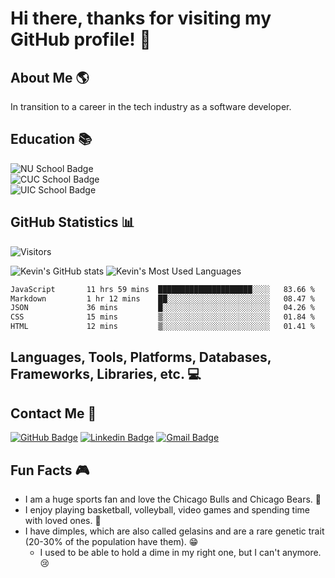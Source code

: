 # Hi there, thanks for visiting my GitHub profile! 👋

## About Me 🌎

In transition to a career in the tech industry as a software developer.

## Education 📚

![NU School Badge](https://img.shields.io/badge/Student_at_Nortwestern_University_(NU)-Full_Stack_Coding_Boot_Camp-8A2BE2)  
![CUC School Badge](https://img.shields.io/badge/Concordia_University_Chicago_(CUC)-Master_of_Business_Administration_(MBA)-6b0000)  
![UIC School Badge](https://img.shields.io/badge/University_of_Illinois_at_Chicago_(UIC)-Bachelor_of_Science_(BS)_in_Kinesiology_with_a_Minor_in_Psychology-0c4273)

## GitHub Statistics 📊

![Visitors](https://api.visitorbadge.io/api/visitors?path=https%3A%2F%2Fgithub.com%2Fkevindimayuga%2Fkevindimayuga&label=Visitors&countColor=%23263759)

![Kevin's GitHub stats](https://github-readme-stats.vercel.app/api?username=kevindimayuga&count_private=true&show_icons=true&theme=dark)
![Kevin's Most Used Languages](https://github-readme-stats.vercel.app/api/top-langs/?username=kevindimayuga&layout=compact&theme=dark)

<!--START_SECTION:waka-->

```txt
JavaScript       11 hrs 59 mins  █████████████████████░░░░   83.66 %
Markdown         1 hr 12 mins    ██░░░░░░░░░░░░░░░░░░░░░░░   08.47 %
JSON             36 mins         █░░░░░░░░░░░░░░░░░░░░░░░░   04.26 %
CSS              15 mins         ▒░░░░░░░░░░░░░░░░░░░░░░░░   01.84 %
HTML             12 mins         ▒░░░░░░░░░░░░░░░░░░░░░░░░   01.41 %
```

<!--END_SECTION:waka-->

## Languages, Tools, Platforms, Databases, Frameworks, Libraries, etc. 💻



## Contact Me 📩

[![GitHub Badge](https://img.shields.io/badge/GitHub-181717?style=for-the-badge&logo=github&logoColor=white)](https://github.com/kevindimayuga)
[![Linkedin Badge](https://img.shields.io/badge/-LinkedIn-0e76a8?style=for-the-badge&logo=Linkedin&logoColor=white)](https://www.linkedin.com/in/kevindimayuga/)
[![Gmail Badge](https://img.shields.io/badge/Gmail-D14836?style=for-the-badge&logo=gmail&logoColor=white)](mailto:k.dimayuga22@gmail.com)

<!-- Placeholder badge when I make my own personal profile website -->
<!-- [![Website Badge](https://img.shields.io/badge/Website-3b5998?style=flat-square&logo=google-chrome&logoColor=white)]() -->

## Fun Facts 🎮

- I am a huge sports fan and love the Chicago Bulls and Chicago Bears. 🐻
- I enjoy playing basketball, volleyball, video games and spending time with loved ones. 🏀
- I have dimples, which are also called gelasins and are a rare genetic trait (20-30% of the population have them). 😁
    - I used to be able to hold a dime in my right one, but I can't anymore. 😢

<!--
**kevindimayuga/kevindimayuga** is a ✨ _special_ ✨ repository because its `README.md` (this file) appears on your GitHub profile.

Here are some ideas to get you started:

- 🔭 I’m currently working on ...
- 🌱 I’m currently learning ...
- 👯 I’m looking to collaborate on ...
- 🤔 I’m looking for help with ...
- 💬 Ask me about ...
- 📫 How to reach me: ...
- 😄 Pronouns: ...
- ⚡ Fun fact: ...
-->